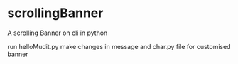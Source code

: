 # scrollingBanner

A scrolling Banner on cli in python

run helloMudit.py 
make changes in message and char.py file for customised banner 
